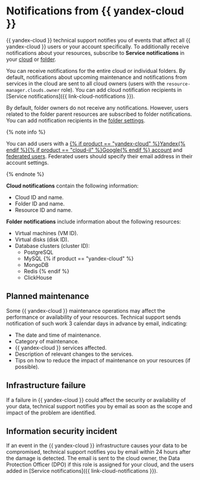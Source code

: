 # Notifications from {{ yandex-cloud }}

{{ yandex-cloud }} technical support notifies you of events that affect all {{ yandex-cloud }} users or your account specifically. To additionally receive notifications about your resources, subscribe to **Service notifications** in your [cloud](../../resource-manager/operations/cloud/notify.md) or [folder](../../resource-manager/operations/folder/notify.md).

You can receive notifications for the entire cloud or individual folders. By default, notifications about upcoming maintenance and notifications from services in the cloud are sent to all cloud owners (users with the `resource-manager.clouds.owner` role). You can add cloud notification recipients in [Service notifications]({{ link-cloud-notifications }}).

By default, folder owners do not receive any notifications. However, users related to the folder parent resources are subscribed to folder notifications. You can add notification recipients in the [folder settings](../../resource-manager/operations/folder/notify.md).

{% note info %}

You can add users with a [{% if product == "yandex-cloud" %}Yandex{% endif %}{% if product == "cloud-il" %}Google{% endif %} account](../../iam/concepts/index.md#passport) and [federated users](../../iam/concepts/index.md#saml-federation). Federated users should specify their email address in their account settings.

{% endnote %}

**Cloud notifications** contain the following information:

* Cloud ID and name.
* Folder ID and name.
* Resource ID and name.

**Folder notifications** include information about the following resources:

* Virtual machines (VM ID).
* Virtual disks (disk ID).
* Database clusters (cluster ID):
  * PostgreSQL
  * MySQL
{% if product == "yandex-cloud" %}
  * MongoDB
  * Redis
{% endif %}
  * ClickHouse

## Planned maintenance

Some {{ yandex-cloud }} maintenance operations may affect the performance or availability of your resources. Technical support sends notification of such work 3 calendar days in advance by email, indicating:

* The date and time of maintenance.
* Category of maintenance.
* {{ yandex-cloud }} services affected.
* Description of relevant changes to the services.
* Tips on how to reduce the impact of maintenance on your resources (if possible).

## Infrastructure failure

If a failure in {{ yandex-cloud }} could affect the security or availability of your data, technical support notifies you by email as soon as the scope and impact of the problem are identified.

## Information security incident

If an event in the {{ yandex-cloud }} infrastructure causes your data to be compromised, technical support notifies you by email within 24 hours after the damage is detected. The email is sent to the cloud owner, the Data Protection Officer (DPO) if this role is assigned for your cloud, and the users added in [Service notifications]({{ link-cloud-notifications }}).
